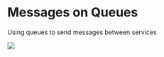 # Messages on Queues

Using queues to send messages between services

![](https://raw.githubusercontent.com/xebia/microservices-breaking-up-a-monolith/master/src/exercise-queues/domain-meetup-ex3.jpeg)

